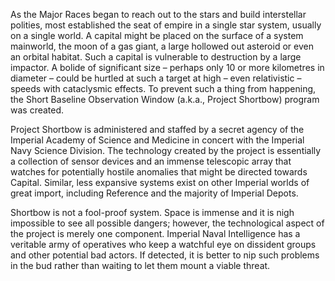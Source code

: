 As the Major Races began to reach out to the stars and build interstellar polities, most  established the seat of empire in a single star system, usually on a single world. A capital might be placed on the surface of a system mainworld, the moon of a gas giant, a large hollowed out  asteroid or even an orbital habitat. Such a capital is vulnerable to destruction by a large impactor. A bolide of significant size – perhaps only 10 or more kilometres in diameter – could be hurtled at such a target at high – even relativistic – speeds with cataclysmic effects. To prevent such a thing from happening, the Short Baseline Observation Window (a.k.a., Project Shortbow) program was created.

Project Shortbow is administered and staffed by a secret agency of the Imperial Academy of Science and Medicine in concert with the Imperial Navy Science Division. The technology created by the project is essentially a collection of sensor devices and an immense telescopic array that watches for potentially hostile anomalies that might be directed towards Capital. Similar, less expansive systems exist on other Imperial worlds of great import, including Reference and the majority of Imperial Depots.

Shortbow is not a fool-proof system. Space is immense and it is nigh impossible to see all possible dangers; however, the technological aspect of the project is merely one component. Imperial Naval Intelligence has a veritable army of operatives who keep a watchful eye on dissident groups and other potential bad actors. If detected, it is better to nip such problems in the bud rather than waiting to let them mount a viable threat.